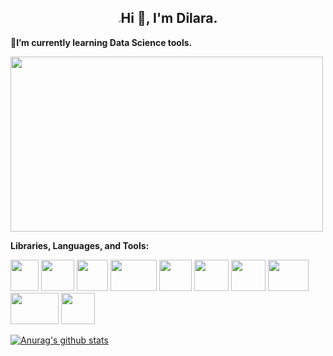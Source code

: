 ###                 
<article class="markdown-body entry-content container-lg f5" itemprop="text"><h1 align="center"><a  class="anchor" aria-hidden="true"><svg class="octicon octicon-link" viewBox="0 0 16 16" version="1.1" width="4" height="5" aria-hidden="true"><path fill-rule="evenodd" d="M7.775 3.275a.75.75 0 001.06 1.06l1.25-1.25a2 2 0 112.83 2.83l-2.5 2.5a2 2 0 01-2.83 0 .75.75 0 00-1.06 1.06 3.5 3.5 0 004.95 0l2.5-2.5a3.5 3.5 0 00-4.95-4.95l-1.25 1.25zm-4.69 9.64a2 2 0 010-2.83l2.5-2.5a2 2 0 012.83 0 .75.75 0 001.06-1.06 3.5 3.5 0 00-4.95 0l-2.5 2.5a3.5 3.5 0 004.95 4.95l1.25-1.25a.75.75 0 00-1.06-1.06l-1.25 1.25a2 2 0 01-2.83 0z"></path></svg></a>Hi <g-emoji class="g-emoji" alias="wave" fallback-src="https://github.githubassets.com/images/icons/emoji/unicode/1f44b.png">👋</g-emoji>, I'm Dilara.</h1>

 
 🌱**I’m currently learning Data Science tools.**
 
<img align = "center"
src="https://miro.medium.com/max/1200/0*mxu2liLLkxOSDobh.png" width="500" height="280"
/>

**Libraries, Languages, and Tools:**



<img
src="https://upload.wikimedia.org/wikipedia/commons/thumb/2/22/Pandas_mark.svg/langfr-330px-Pandas_mark.svg.png" width="45" height="50"
/>
<img
src="https://user-images.githubusercontent.com/50221806/86498201-a8bd8680-bd39-11ea-9d08-66b610a8dc01.png" width="53" height="50"
/>
<img
src="https://pbs.twimg.com/media/EhGuwXWXgAEERcn.png" width="50" height="50"
/>
<img
src="https://www.firelinescience.com/wp-content/uploads/2019/09/SciPy-Logo.png" width="74" height="50"
/>
<img
src="https://i.pinimg.com/originals/91/94/c9/9194c978fa63798b2e882e6fda5eb953.png" width="52" height="50"
/>
<img
src="http://www.rectanglered.com/wp-content/uploads/2013/06/Microsoft_SQL_Server.jpg" width="55" height="50"
/>
<img
src="https://promto.com/wp-content/uploads/2019/08/icon-tableau-1.png" width="55" height="50"
/>
<img
src="https://miro.medium.com/max/805/1*aUSZsGFCMPNYCkQygs4aGQ.jpeg" width="65" height="50"
/>
<img
src="https://logodix.com/logo/1185774.png" width="77" height="50"
/>
<img
src="https://findicons.com/files/icons/2795/office_2013_hd/2000/excel.png" width="54" height="50"
/>






[![Anurag's github stats](https://github-readme-stats.vercel.app/api?username=dilaraozcerit&theme=white-black)](https://github.com/anuraghazra/github-readme-stats)
 
<!--
**dilaraozcerit/dilaraozcerit** is a ✨ _special_ ✨ repository because its `README.md` (this file) appears on your GitHub profile.

Here are some ideas to get you started:

- 🔭 I’m currently working on ...
- 
- 👯 I’m looking to collaborate on ...
- 🤔 I’m looking for help with ...
- 💬 Ask me about ...
- 📫 How to reach me: ...
- 😄 Pronouns: ...
- ⚡ Fun fact: ...
-->
